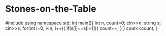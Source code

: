 # Stones-on-the-Table
#include<iostream>
using namespace std;
int main(){
    int n, count=0;
    cin>>n;
    string s;
    cin>>s;
    for(int i=0; i<n; i++){
            if(s[i]==s[i+1]){
                count++;
        }
    }
    cout<<count;
}
